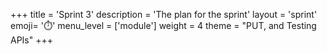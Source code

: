 +++
title = 'Sprint 3'
description = 'The plan for the sprint'
layout = 'sprint'
emoji= '⏱️'
menu_level = ['module']
weight = 4
theme = "PUT, and Testing APIs"
+++


